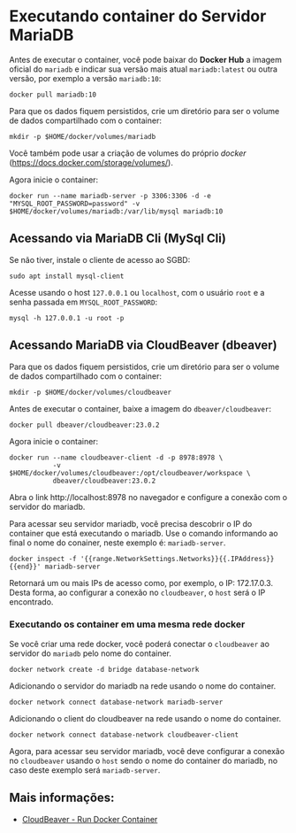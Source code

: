 # Executando container do Servidor MariaDB

Antes de executar o container, você pode baixar do **Docker Hub** a imagem oficial do `mariadb` e indicar sua versão mais atual `mariadb:latest` ou outra versão, por exemplo a versão `mariadb:10`:
```console
docker pull mariadb:10
```

Para que os dados fiquem persistidos, crie um diretório para ser o volume de dados compartilhado com o container:
```console
mkdir -p $HOME/docker/volumes/mariadb
```
Você também pode usar a criação de volumes do próprio *docker* (https://docs.docker.com/storage/volumes/).

Agora inicie o container:
```console
docker run --name mariadb-server -p 3306:3306 -d -e "MYSQL_ROOT_PASSWORD=password" -v $HOME/docker/volumes/mariadb:/var/lib/mysql mariadb:10
```

## Acessando via MariaDB Cli (MySql Cli)

Se não tiver, instale o cliente de acesso ao SGBD:

```console
sudo apt install mysql-client
```

Acesse usando o host `127.0.0.1` ou `localhost`, com o usuário `root` e a senha passada em `MYSQL_ROOT_PASSWORD`:

```console
mysql -h 127.0.0.1 -u root -p
```

## Acessando MariaDB via CloudBeaver (dbeaver)

Para que os dados fiquem persistidos, crie um diretório para ser o volume de dados compartilhado com o container:
```console
mkdir -p $HOME/docker/volumes/cloudbeaver
```

Antes de executar o container, baixe a imagem do `dbeaver/cloudbeaver`:
```console
docker pull dbeaver/cloudbeaver:23.0.2
```

Agora inicie o container:
```console
docker run --name cloudbeaver-client -d -p 8978:8978 \
           -v $HOME/docker/volumes/cloudbeaver:/opt/cloudbeaver/workspace \
           dbeaver/cloudbeaver:23.0.2
```

Abra o link http://localhost:8978 no navegador e configure a conexão com o servidor do mariadb.

Para acessar seu servidor mariadb, você precisa descobrir o IP do container que está executando o mariadb. Use o comando informando ao final o nome do conainer, neste exemplo é: `mariadb-server`.
```console
docker inspect -f '{{range.NetworkSettings.Networks}}{{.IPAddress}}{{end}}' mariadb-server
```
Retornará um ou mais IPs de acesso como, por exemplo, o IP: 172.17.0.3. Desta forma, ao configurar a conexão no `cloudbeaver`, o `host` será o IP encontrado.

### Executando os container em uma mesma rede docker

Se você criar uma rede docker, você poderá conectar o `cloudbeaver` ao servidor do `mariadb` pelo nome do container.
```console
docker network create -d bridge database-network
```

Adicionando o servidor do mariadb na rede usando o nome do container.
```console
docker network connect database-network mariadb-server
```

Adicionando o client do cloudbeaver na rede usando o nome do container.
```console
docker network connect database-network cloudbeaver-client
```

Agora, para acessar seu servidor mariadb, você deve configurar a conexão no `cloudbeaver` usando o `host` sendo o nome do container do mariadb, no caso deste exemplo será `mariadb-server`.

## Mais informações:

* [CloudBeaver - Run Docker Container](https://cloudbeaver.io/docs/Run-Docker-Container/)
